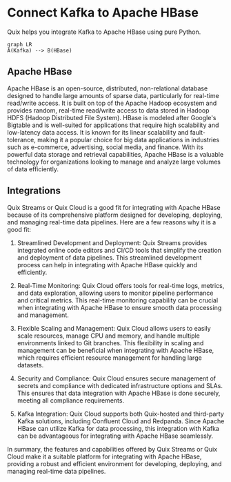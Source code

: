 # Connect Kafka to Apache HBase

Quix helps you integrate Kafka to Apache HBase using pure Python.

```mermaid
graph LR
A(Kafka) --> B(HBase)
```

## Apache HBase

Apache HBase is an open-source, distributed, non-relational database designed to handle large amounts of sparse data, particularly for real-time read/write access. It is built on top of the Apache Hadoop ecosystem and provides random, real-time read/write access to data stored in Hadoop HDFS (Hadoop Distributed File System). HBase is modeled after Google's Bigtable and is well-suited for applications that require high scalability and low-latency data access. It is known for its linear scalability and fault-tolerance, making it a popular choice for big data applications in industries such as e-commerce, advertising, social media, and finance. With its powerful data storage and retrieval capabilities, Apache HBase is a valuable technology for organizations looking to manage and analyze large volumes of data efficiently.

## Integrations

Quix Streams or Quix Cloud is a good fit for integrating with Apache HBase because of its comprehensive platform designed for developing, deploying, and managing real-time data pipelines. Here are a few reasons why it is a good fit:

1. Streamlined Development and Deployment: Quix Streams provides integrated online code editors and CI/CD tools that simplify the creation and deployment of data pipelines. This streamlined development process can help in integrating with Apache HBase quickly and efficiently.

2. Real-Time Monitoring: Quix Cloud offers tools for real-time logs, metrics, and data exploration, allowing users to monitor pipeline performance and critical metrics. This real-time monitoring capability can be crucial when integrating with Apache HBase to ensure smooth data processing and management.

3. Flexible Scaling and Management: Quix Cloud allows users to easily scale resources, manage CPU and memory, and handle multiple environments linked to Git branches. This flexibility in scaling and management can be beneficial when integrating with Apache HBase, which requires efficient resource management for handling large datasets.

4. Security and Compliance: Quix Cloud ensures secure management of secrets and compliance with dedicated infrastructure options and SLAs. This ensures that data integration with Apache HBase is done securely, meeting all compliance requirements.

5. Kafka Integration: Quix Cloud supports both Quix-hosted and third-party Kafka solutions, including Confluent Cloud and Redpanda. Since Apache HBase can utilize Kafka for data processing, this integration with Kafka can be advantageous for integrating with Apache HBase seamlessly.

In summary, the features and capabilities offered by Quix Streams or Quix Cloud make it a suitable platform for integrating with Apache HBase, providing a robust and efficient environment for developing, deploying, and managing real-time data pipelines.


